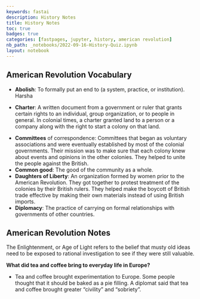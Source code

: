 ```yaml
---
keywords: fastai
description: History Notes
title: History Notes
toc: true
badges: true
categories: [fastpages, jupyter, history, american revolution]
nb_path: _notebooks/2022-09-16-History-Quiz.ipynb
layout: notebook
---
```


<!--
#################################################
### THIS FILE WAS AUTOGENERATED! DO NOT EDIT! ###
#################################################
# file to edit: _notebooks/2022-09-16-History-Quiz.ipynb
-->

<div class="container" id="notebook-container">
        
<div class="cell border-box-sizing text_cell rendered"><div class="inner_cell">
<div class="text_cell_render border-box-sizing rendered_html">
<h2 id="American-Revolution-Vocabulary">American Revolution Vocabulary<a class="anchor-link" href="#American-Revolution-Vocabulary"> </a></h2><ul>
<li><p><strong>Abolish</strong>: To formally put an end to (a system, practice, or institution). Harsha</p>
</li>
<li><p><strong>Charter</strong>: A written document from a government or ruler that grants certain rights to
an individual, group organization, or to people in general. In colonial times, a
charter granted land to a person or a company along with the right to start a colony
on that land.</p>
</li>
<li><strong>Committees</strong> of correspondence: Committees that began as voluntary associations
and were eventually established by most of the colonial governments. Their mission
was to make sure that each colony knew about events and opinions in the other
colonies. They helped to unite the people against the British.</li>
<li><strong>Common good</strong>: The good of the community as a whole.</li>
<li><strong>Daughters of Liberty</strong>: An organization formed by women prior to the American
Revolution. They got together to protest treatment of the colonies by their British
rulers. They helped make the boycott of British trade effective by making their own
materials instead of using British imports.</li>
<li><strong>Diplomacy</strong>: The practice of carrying on formal relationships with governments of
other countries.</li>
</ul>

</div>
</div>
</div>
<div class="cell border-box-sizing text_cell rendered"><div class="inner_cell">
<div class="text_cell_render border-box-sizing rendered_html">
<h2 id="American-Revolution-Notes">American Revolution Notes<a class="anchor-link" href="#American-Revolution-Notes"> </a></h2><p>The Enlightenment, or 
 Age of Light refers to the belief that musty old ideas need to be exposed to   rational investigation   to see if they were still valuable.</p>
<p><strong>What did tea and coffee bring to everyday life in Europe?</strong></p>
<ul>
<li>Tea and coffee brought experimentation to Europe. Some people thought that it should be baked as a pie filling. A diplomat said that tea and coffee brought greater “civility” and “sobriety”.</li>
</ul>

</div>
</div>
</div>
</div>
 

